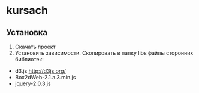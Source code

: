 kursach
=======

Установка
---------

1. Скачать проект
2. Установить зависимости. Скопировать в папку libs файлы сторонних библиотек:
  - d3.js http://d3js.org/
  - Box2dWeb-2.1.a.3.min.js
  - jquery-2.0.3.js
